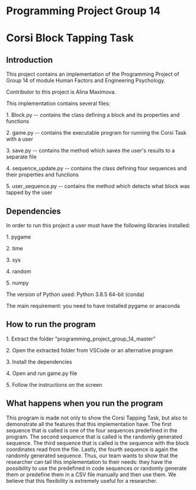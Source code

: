 # Programming Project Group 14
# Corsi Block Tapping Task
## Introduction
This project contains an implementation of the Programming Project of Group 14 of module Human Factors and Engineering Psychology. 
<p>Contributor to this project is Alina Maximova.
<p>This implementation contains several files:</p>
<p>1. Block.py -- contains the class defining a block and its properties and functions</p>
<p>2. game.py -- contains the executable program for running the Corsi Task with a user</p>
<p>3. save.py -- contains the method which saves the user's results to a separate file</p>
<p>4. sequence_update.py -- contains the class defining four sequences and their properties and functions</p>
<p>5. user_sequence.py -- contains the method which detects what block was tapped by the user</p>

## Dependencies
In order to run this project a user must have the following libraries installed:
<p>1. pygame</p>
<p>2. time</p>
<p>3. sys</p>
<p>4. random</p>
<p>5. numpy</p>
The version of Python used: Python 3.8.5 64-bit (conda)
<p> The main requirement: you need to have installed pygame or anaconda</p>

## How to run the program
<p>1. Extract the folder "programming_project_group_14_master"</p>
<p>2. Open the extracted folder from VSCode or an alternative program</p>
<p>3. Install the dependencies</p>
<p>4. Open and run game.py file</p>
<p>5. Follow the instructions on the screen</p>

## What happens when you run the program
This program is made not only to show the Corsi Tapping Task, but also to demonstrate all the features that this implementation have. The first sequence that is called is one of the four sequences predefined in the program. The second sequence that is called is the randomly generated sequence. The third sequence that is called is the sequence with the block coordinates read from the file. Lastly, the fourth sequence is again the randomly generated sequence. Thus, our team wants to show that the researcher can tail this implementation to their needs: they have the possibility to use the predefined in code sequences or randomly generate them or predefine them in a CSV file manually and then use them. We believe that this flexibility is extremely useful for a researcher.
